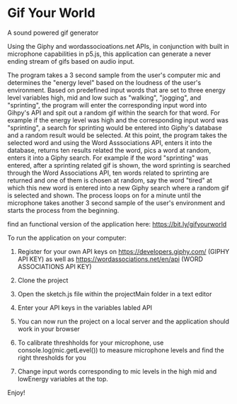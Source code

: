 # Gif Your World
A sound powered gif generator

Using the Giphy and wordassocioations.net APIs, in conjunction with built in microphone capabilities in p5.js, this application can generate a never ending stream of gifs based on audio input.

The program takes a 3 second sample from the user's computer mic and determines the "energy level" based on the loudness of the user's environment. Based on predefined input words that are set to three energy level variables high, mid and low such as "walking", "jogging", and "sprinting", the program will enter the corresponding input word into Gihpy's API and spit out a random gif within the search for that word. For example if the energy level was high and the corresponding input word was "sprinting", a search for sprinting would be entered into Giphy's database and a random result would be selected. At this point, the program takes the selected word and using the Word Asssociations API, enters it into the database, returns ten results related the word, pics a word at random, enters it into a Giphy search. For example if the word "sprinting" was entered, after a sprinting related gif is shown, the word sprinting is searched through the Word Associations API, ten words related to sprinting are returned and one of them is chosen at random, say the word "tired" at which this new word is entered into a new Giphy search where a random gif is selected and shown. The process loops on for a minute until the microphone takes another 3 second sample of the user's environment and starts the process from the beginning.

find an functional version of the application here: https://bit.ly/gifyourworld

To run the application on your computer:

1. Register for your own API keys on https://developers.giphy.com/ (GIPHY API KEY) as well as https://wordassociations.net/en/api (WORD ASSOCIATIONS API KEY)

2. Clone the project

3. Open the sketch.js file within the projectMain folder in a text editor

4. Enter your API keys in the variables labled API

5. You can now run the project on a local server and the application should work in your browser

6. To calibrate threshholds for your microphone, use console.log(mic.getLevel()) to measure microphone levels and find the right thresholds for you 

7. Change input words corresponding to mic levels in the high mid and lowEnergy variables at the top.

Enjoy!




